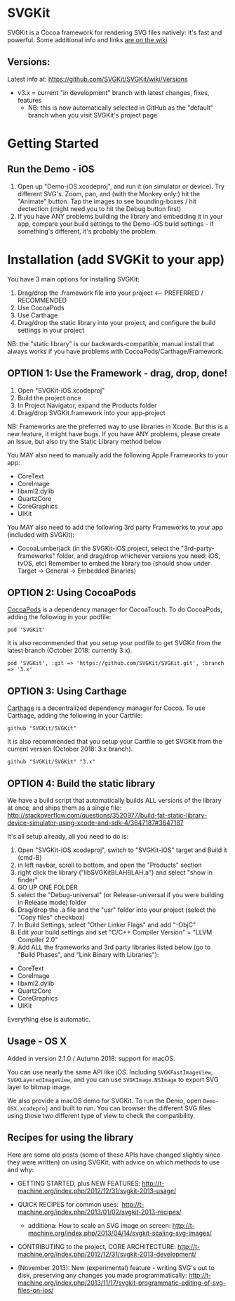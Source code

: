 # SVGKit

SVGKit is a Cocoa framework for rendering SVG files natively: it's fast and powerful. Some additional info and links [are on the wiki](https://github.com/SVGKit/SVGKit/wiki)


## Versions:

Latest info at: https://github.com/SVGKit/SVGKit/wiki/Versions

  - v3.x = current "in development" branch with latest changes, fixes, features
    - NB: this is now automatically selected in GitHub as the "default" branch when you visit SVGKit's project page
        
# Getting Started

## Run the Demo - iOS

1. Open up "Demo-iOS.xcodeproj", and run it (on simulator or device). Try different SVG's. Zoom, pan, and (with the Monkey only:) hit the "Animate" button. Tap the images to see bounding-boxes / hit dectection (might need you to hit the Debug button first)
1. If you have ANY problems building the library and embedding it in your app, compare your build settings to the Demo-iOS build settings - if something's different, it's probably the problem.

# Installation (add SVGKit to your app)

You have 3 main options for installing SVGKit:

1. Drag/drop the .framework file into your project <-- PREFERRED / RECOMMENDED
1. Use CocoaPods
1. Use Carthage
1. Drag/drop the static library into your project, and configure the build settings in your project

NB: the "static library" is our backwards-compatible, manual install that always works if you have problems with CocoaPods/Carthage/Framework.

## OPTION 1: Use the Framework - drag, drop, done!

1. Open "SVGKit-iOS.xcodeproj"
1. Build the project once
1. In Project Navigator, expand the Products folder
1. Drag/drop SVGKit.framework into your app-project

NB: Frameworks are the preferred way to use libraries in Xcode. But this is a new feature, it might have bugs. If you have ANY problems, please create an Issue, but also try the Static Library method below

You MAY also need to manually add the following Apple Frameworks to your app:
  - CoreText
  - CoreImage
  - libxml2.dylib
  - QuartzCore
  - CoreGraphics
  - UIKit

You MAY also need to add the following 3rd party Frameworks to your app (included with SVGKit):
  - CocoaLumberjack (in the SVGKit-iOS project, select the "3rd-party-frameworks" folder, and drag/drop whichever versions you need: iOS, tvOS, etc)
    Remember to embed the library too (should show under Target -> General -> Embedded Binaries)
    
## OPTION 2: Using CocoaPods
[CocoaPods](https://github.com/CocoaPods/CocoaPods) is a dependency manager for CocoaTouch. To do CocoaPods, adding the following in your podfile:

```
pod 'SVGKit'
```

It is also recommended that you setup your podfile to get SVGKit from the latest branch (October 2018: currently 3.x).

```
pod 'SVGKit', :git => 'https://github.com/SVGKit/SVGKit.git', :branch => '3.x'
```

## OPTION 3: Using Carthage
[Carthage](https://github.com/Carthage/Carthage) is a decentralized dependency manager for Cocoa. To use Carthage, adding the following in your Cartfile:

```
github "SVGKit/SVGKit"
```

It is also recommended that you setup your Cartfile to get SVGKit from the current version (October 2018: 3.x branch).

```
github "SVGKit/SVGKit" "3.x"
```

## OPTION 4: Build the static library

We have a build script that automatically builds ALL versions of the library at once, and ships them as a single file: http://stackoverflow.com/questions/3520977/build-fat-static-library-device-simulator-using-xcode-and-sdk-4/3647187#3647187

It's all setup already, all you need to do is:

1. Open "SVGKit-iOS.xcodeproj", switch to "SVGKit-iOS" target and Build it (cmd-B)
3. in left navbar, scroll to bottom, and open the "Products" section
4. right click the library ("libSVGKitBLAHBLAH.a") and select "show in finder"
5. GO UP ONE FOLDER
6. select the "Debug-universal" (or Release-universal if you were building in Release mode) folder
7. Drag/drop the .a file and the "usr" folder into your project (select the "Copy files" checkbox)
8. In Build Settings, select "Other Linker Flags" and add "-ObjC"
9. Edit your build settings and set "C/C++ Compiler Version" = "LLVM Compiler 2.0"
10. Add ALL the frameworks and 3rd party libraries listed below (go to "Build Phases", and "Link Binary with Libraries"):
  - CoreText
  - CoreImage
  - libxml2.dylib
  - QuartzCore
  - CoreGraphics
  - UIKit


Everything else is automatic.

## Usage - OS X

Added in version 2.1.0 / Autumn 2018: support for macOS.

You can use nearly the same API like iOS. Including `SVGKFastImageView`, `SVGKLayeredImageView`, and you can use `SVGKImage.NSImage` to export SVG layer to bitmap image.

We also provide a macOS demo for SVGKit. To run the Demo, open `Demo-OSX.xcodeproj` and built to run. You can browser the different SVG files using those two different type of view to check the compatibility.

## Recipes for using the library

Here are some old posts (some of these APIs have changed slightly since they were written) on using SVGKit, with advice on which methods to use and why:

  - GETTING STARTED, plus NEW FEATURES:  http://t-machine.org/index.php/2012/12/31/svgkit-2013-usage/
  - QUICK RECIPES for common uses:  http://t-machine.org/index.php/2013/01/02/svgkit-2013-recipes/
     - additiona: How to scale an SVG image on screen: http://t-machine.org/index.php/2013/04/14/svgkit-scaling-svg-images/
  - CONTRIBUTING to the project, CORE ARCHITECTURE: http://t-machine.org/index.php/2012/12/31/svgkit-2013-development/
 
  - (November 2013): New (experimental) feature - writing SVG's out to disk, preserving any changes you made programmatically: http://t-machine.org/index.php/2013/11/17/svgkit-programmatic-editing-of-svg-files-on-ios/
